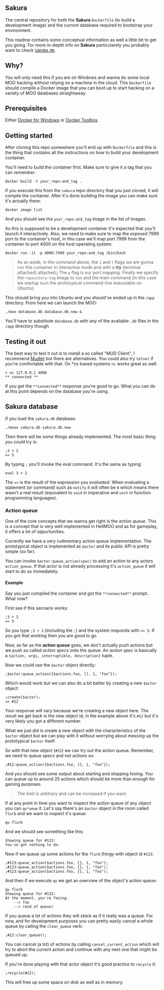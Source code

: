 ## Sakura
The central repository for both the **Sakura** `Dockerfile` (to build a development image) and the *current* database required to bootstrap your environment.

This readme contains some conceptual information as well a little bit to get you going. For more in-depth info on **Sakura** particularely you probably want to check [`SAKURA.MD`](https://github.com/basp/sakura/blob/master/SAKURA.md).

## Why?
You will only need this if you are on Windows and wanna do some local MOO hacking without relying on a machine in the cloud. This `Dockerfile` should compile a Docker image that you can boot up to start hacking on a variety of MOO databases straightaway.

## Prerequisites
Either [Docker for Windows](https://www.docker.com/docker-windows) or [Docker Toolbox](https://www.docker.com/products/docker-toolbox).

## Getting started
After cloning this repo somewhere you'll end up with `Dockerfile` and this is the thing that contains all the instructions on how to build your development container.

You'll need to build the container first. Make sure to give it a tag that you can remember:

    docker build -t your_repo:and_tag .

If you execute this from the `sakura` repo directory that you just cloned, it will compile the container. After it's done building the image you can make sure it's actually there:

    docker image list

And you should see the `your_repo:and_tag` image in the list of images. 

As this is supposed to be a development container it's expected that you'll launch it interactively. Also, we need to make sure to map the *exposed* 7999 port to the container's host, in this case we'll map port 7999 from the container to port 4000 on the host operating system:

    docker run -it -p 4000:7999 your_repo:and_tag /bin/bash

> As an aside, in the command above, the `i` and `t` flags we are gonna run this container in interactive mode and with a **tty** (terminal attached) attached.j The `p` flag is our port mapping. Finally we specify the `repository:tag` image to run and the main command (in this case we startup `bash` the prototypical command-line executable on Ubuntu).

This should bring you into Ubuntu and you should've ended up in the `/app` directory. From here we can launch the MOO:

    ./moo database.db database.db.new &

You'll have to substitute `database.db` with any of the available `.db` files in the `/app` directory though.

## Testing it out
The best way to test it out is to install a so called "MUD Client", I recommend [Mudlet](https://www.mudlet.org/) but there are alternatives. You could also try `telnet` if you're comfortable with that. On *nx based systems `nc` works great as well.

    > nc 127.0.0.1 4000
    ** connected **

If you get the `**connected**` response you're good to go. What you can do at this point depends on the database you're using.

## Sakura database
If you load the `sakura.db` database:

    ./mooo sakura.db sakura.db.new

Then there will be some things already implemented. The most basic thing you could try is:

    ;3 + 2
    => 5

By typing `;` you'll invoke the eval command. It's the same as typing:

    eval 3 + 2

The `=>` is the result of the expression you *evaluated*. When evaluating a statement (or command) such as `notify` it will often be `0` which means there wasn't a real result (equivalent to `void` in imperative and `unit` in function programming languages).

### Action queue
One of the core concepts that we wanna get right is the *action queue*. This is a concept that is very well implemented in HellMOO and as for gameplay, it offers a lot of oppurtunities.

Currently we have a very rudimentary action queue implementation. The prototypical object is implemented as `$actor` and its public API is pretty simple (so far).

You can invoke `$actor:queue_action(spec)` to add an action to any actors `action_queue`. If that actor is not already processing it's `action_queue` it will start to do so immediately.

#### Example
Say you just compiled the container and got the `**connected**` prompt.. What now?

First see if this secnario works:

    ;3 + 2
    => 5

So you type `;3 + 2` (including the `;`) and the system responds with `=> 5`. If you got that working then you are good to go.

Now, as far as the **action queue** goes, we don't actually push actions but we push so called *action specs* onto the queue. An *action spec* is basically a `{action, args, interruptible, description}` tuple.

Now we could use the `$actor` object directly:

    ;$actor:queue_action({$actions.foo, [], 1, "foo"});

Which would work but we can also do a bit better by creating a new `$actor` object:

    ;create($actor);
    => #12

Your response will vary because we're creating a new object here. The result we get back is the new object id, in the example above it's `#12` but it's very likely you got a different number.

What we just did is create a new object with the characteristics of the `$actor` object but we can play with it without worrying about messing up the prototypical `$actor` itself.

So with that new object (`#12`) we can try out the action queue. Remember, we need to queue *specs* and not actions so:

    ;#12:queue_action({$actions.foo, [], 1, "foo"});

And you should see some output about starting and stopping fooing. You can queue up to around 25 actions which should be more than enough for gaming purposes. 

> The limit is arbitrary and can be increased if you want.

If at any point in time you want to inspect the action queue of any object you can `qu*ueue` it. Let's say there's an `$actor` object in the room called `flurb` and we want to inspect it's queue:

    qu flurb

And we should see something like this:

    Showing queue for #123:
    You've got nothing to do.

Now if we queue up some actions for the `flurb` thingy with object id `#123`:

    ;#123:queue_action($actions.foo, {}, 1, "foo");
    ;#123:queue_action($actions.foo, {}, 1, "foo");
    ;#123:queue_action($actions.foo, {}, 1, "foo");

And then if we execute `qu` we get an overview of the object's action queue:

    qu flurb
    Showing queue for #123:
    At the moment, you're fooing.
        --> foo
        --> (end of queue)

If you queue a lot of actions they will *stack* as if it really was a queue. For now, and for development purposes you can pretty easily cancel a whole queue by calling the `clear_queue` verb:

    ;#12:clear_queue();

You can cancel (a lot) of actions by calling `cancel_current_action` which will try to abort the current action and continue with any next one that might be queued up.

 If you're done playing with that actor object it's good practice to `recycle` it:

    ;recycle(#12);

This will free up some space on disk as well as in memory.